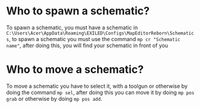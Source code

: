 # Who to spawn a schematic?

To spawn a schematic, you must have a schematic in ```C:\Users\Acer\AppData\Roaming\EXILED\Configs\MapEditorReborn\Schematics```, to spawn a schematic you must use the command ```mp cr "Schematic name"```, after doing this, you will find your schematic in front of you

# Who to move a schematic?

To move a schematic you have to select it, with a toolgun or otherwise by doing the command ```mp sel```, after doing this you can move it by doing ```mp pos grab``` or otherwise by doing ```mp pos add```. 
